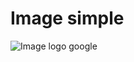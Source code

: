# Image simple

![Image logo google](https://www.google.fr/images/branding/googlelogo/1x/googlelogo_color_272x92dp.png)

